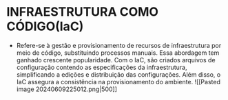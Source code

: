 # INFRAESTRUTURA COMO CÓDIGO(IaC)
- Refere-se à gestão e provisionamento de recursos de infraestrutura por meio de código, substituindo processos manuais. Essa abordagem tem ganhado crescente popularidade. Com o IaC, são criados arquivos de configuração contendo as especificações da infraestrutura, simplificando a edições e distribuição das configurações. Além disso, o IaC assegura a consistência na provisionamento do ambiente.
![[Pasted image 20240609225012.png|500]]
